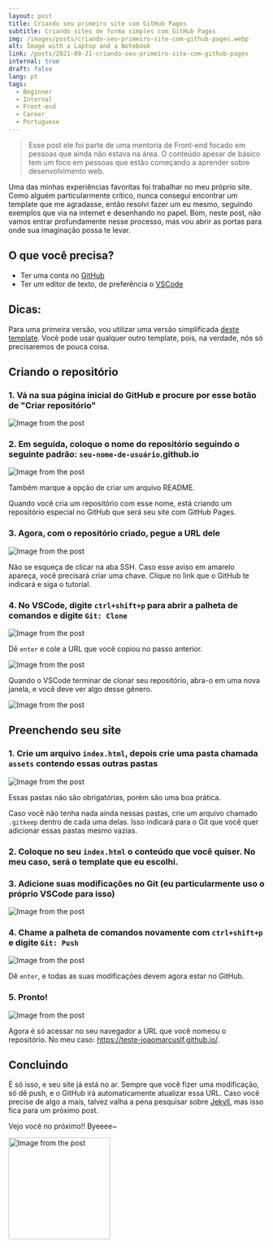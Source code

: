 ```yaml
---
layout: post
title: Criando seu primeiro site com GitHub Pages
subtitle: Criando sites de forma simples com GitHub Pages
img: /images/posts/criando-seu-primeiro-site-com-github-pages.webp
alt: Image with a Laptop and a Notebook
link: /posts/2021-09-21-criando-seu-primeiro-site-com-github-pages
internal: true
draft: false
lang: pt
tags:
  - Beginner
  - Internal
  - Front-end
  - Career
  - Portuguese
---
```


> Esse post ele foi parte de uma mentoria de Front-end focado em pessoas que ainda não estava na área. O conteúdo apesar de básico tem um foco em pessoas que estão começando a aprender sobre desenvolvimento web.

Uma das minhas experiências favoritas foi trabalhar no meu próprio site. Como alguém particularmente crítico, nunca consegui encontrar um template que me agradasse, então resolvi fazer um eu mesmo, seguindo exemplos que via na internet e desenhando no papel. Bom, neste post, não vamos entrar profundamente nesse processo, mas vou abrir as portas para onde sua imaginação possa te levar.

## O que você precisa?

- Ter uma conta no <a href="https://github.com/">GitHub</a>
- Ter um editor de texto, de preferência o <a href="https://code.visualstudio.com/">VSCode</a>

## Dicas:

Para uma primeira versão, vou utilizar uma versão simplificada <a href="https://bulmatemplates.github.io/bulma-templates/templates/personal.html">deste template</a>. Você pode usar qualquer outro template, pois, na verdade, nós só precisaremos de pouca coisa.

## Criando o repositório

### 1. Vá na sua página inicial do GitHub e procure por esse botão de "Criar repositório"

<img
  src="/includes/2021-09-21-criando-seu-primeiro-site-com-github-pages-00.png"
  alt="Image from the post"
/>

### 2. Em seguida, coloque o nome do repositório seguindo o seguinte padrão: <code>seu-nome-de-usuário</code>.github.io

<img
  src="/includes/2021-09-21-criando-seu-primeiro-site-com-github-pages-01.png"
  alt="Image from the post"
/>

Também marque a opção de criar um arquivo README.

Quando você cria um repositório com esse nome, está criando um repositório especial no GitHub que será seu site com GitHub Pages.

### 3. Agora, com o repositório criado, pegue a URL dele

<img
  src="/includes/2021-09-21-criando-seu-primeiro-site-com-github-pages-02.png"
  alt="Image from the post"
/>

Não se esqueça de clicar na aba SSH. Caso esse aviso em amarelo apareça, você precisará criar uma chave. Clique no link que o GitHub te indicará e siga o tutorial.

### 4. No VSCode, digite <code>ctrl+shift+p</code> para abrir a palheta de comandos e digite <code>Git: Clone</code>

<img
  src="/includes/2021-09-21-criando-seu-primeiro-site-com-github-pages-03.png"
  alt="Image from the post"
/>

Dê <code>enter</code> e cole a URL que você copiou no passo anterior.

<img
  src="/includes/2021-09-21-criando-seu-primeiro-site-com-github-pages-04.png"
  alt="Image from the post"
/>

Quando o VSCode terminar de clonar seu repositório, abra-o em uma nova janela, e você deve ver algo desse gênero.

<img
  src="/includes/2021-09-21-criando-seu-primeiro-site-com-github-pages-05.png"
  alt="Image from the post"
/>

## Preenchendo seu site

### 1. Crie um arquivo <code>index.html</code>, depois crie uma pasta chamada <code>assets</code> contendo essas outras pastas

<img
  src="/includes/2021-09-21-criando-seu-primeiro-site-com-github-pages-06.png"
  alt="Image from the post"
/>

Essas pastas não são obrigatórias, porém são uma boa prática.

Caso você não tenha nada ainda nessas pastas, crie um arquivo chamado <code>.gitkeep</code> dentro de cada uma delas. Isso indicará para o Git que você quer adicionar essas pastas mesmo vazias.

### 2. Coloque no seu <code>index.html</code> o conteúdo que você quiser. No meu caso, será o template que eu escolhi.

### 3. Adicione suas modificações no Git (eu particularmente uso o próprio VSCode para isso)

<img
  src="/includes/2021-09-21-criando-seu-primeiro-site-com-github-pages-07.png"
  alt="Image from the post"
/>

### 4. Chame a palheta de comandos novamente com <code>ctrl+shift+p</code> e digite <code>Git: Push</code>

<img
  src="/includes/2021-09-21-criando-seu-primeiro-site-com-github-pages-08.png"
  alt="Image from the post"
/>

Dê <code>enter</code>, e todas as suas modificações devem agora estar no GitHub.

### 5. Pronto!

<img
  src="/includes/2021-09-21-criando-seu-primeiro-site-com-github-pages-09.png"
  alt="Image from the post"
/>

Agora é só acessar no seu navegador a URL que você nomeou o repositório. No meu caso: <a href="https://teste-joaomarcuslf.github.io/">https://teste-joaomarcuslf.github.io/</a>.

## Concluindo

É só isso, e seu site já está no ar. Sempre que você fizer uma modificação, só dê push, e o GitHub irá automaticamente atualizar essa URL. Caso você precise de algo a mais, talvez valha a pena pesquisar sobre <a href="https://jekyllrb.com/">Jekyll</a>, mas isso fica para um próximo post.

Vejo você no próximo!! Byeeee~

<div class="has-text-centered">
  <img
    width="200"
    src="/includes/octo-dancing.gif"
    alt="Image from the post"
  />
</div>
